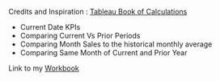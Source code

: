 
Credits and Inspiration : [Tableau Book of Calculations](https://public.tableau.com/app/profile/fuadahmed/viz/TheTableauBookofCalcs_15670096188850/TitlePage)

- Current Date KPIs 
- Comparing Current Vs Prior Periods
- Comparing Month Sales to the historical monthly average
- Comparing Same Month of Current and Prior Year 

Link to my [Workbook](https://public.tableau.com/app/profile/amira.salama/viz/TableauTableCalculations_16777946302200/1-Current_Date_Comp)
